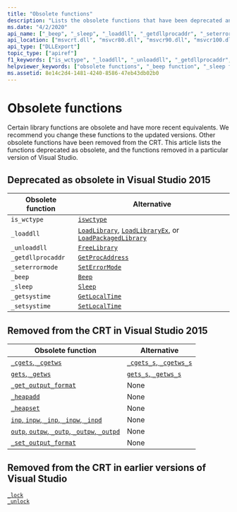 ```yaml
---
title: "Obsolete functions"
description: "Lists the obsolete functions that have been deprecated and removed from the Microsoft C runtime library (CRT)."
ms.date: "4/2/2020"
api_name: ["_beep", "_sleep", "_loaddll", "_getdllprocaddr", "_seterrormode", "is_wctype", "_getsystime", "_setsystime", "_unloaddll", "_o__beep", "_o__getdllprocaddr", "_o__getsystime", "_o__loaddll", "_o__seterrormode", "_o__setsystime", "_o__sleep", "_o__unloaddll", "_o_is_wctype"]
api_location: ["msvcrt.dll", "msvcr80.dll", "msvcr90.dll", "msvcr100.dll", "msvcr100_clr0400.dll", "msvcr110.dll", "msvcr110_clr0400.dll", "msvcr120.dll", "msvcr120_clr0400.dll", "ucrtbase.dll", "api-ms-win-crt-process-l1-1-0.dll", "api-ms-win-crt-runtime-l1-1-0.dll", "api-ms-win-crt-string-l1-1-0.dll", "api-ms-win-crt-time-l1-1-0.dll"]
api_type: ["DLLExport"]
topic_type: ["apiref"]
f1_keywords: ["is_wctype", "_loaddll", "_unloaddll", "_getdllprocaddr", "_seterrormode", "_beep", "_sleep", "_getsystime", "corecrt_wctype/is_wctype", "process/_loaddll", "process/_unloaddll", "process/_getdllprocaddr", "stdlib/_seterrormode", "stdlib/_beep", "stdlib/_sleep", "time/_getsystime", "time/_setsystime"]
helpviewer_keywords: ["obsolete functions", "_beep function", "_sleep function", "_seterrormode function"]
ms.assetid: 8e14c2d4-1481-4240-8586-47eb43db02b0
---
```

# Obsolete functions

Certain library functions are obsolete and have more recent equivalents. We recommend you change these functions to the updated versions. Other obsolete functions have been removed from the CRT. This article lists the functions deprecated as obsolete, and the functions removed in a particular version of Visual Studio.

## Deprecated as obsolete in Visual Studio 2015

| Obsolete function | Alternative |
|---|---|
| `is_wctype` | [`iswctype`](./reference/isctype-iswctype-isctype-l-iswctype-l.md) |
| `_loaddll` | [`LoadLibrary`](/windows/win32/api/libloaderapi/nf-libloaderapi-loadlibraryw), [`LoadLibraryEx`](/windows/win32/api/libloaderapi/nf-libloaderapi-loadlibraryexw), or [`LoadPackagedLibrary`](/windows/win32/api/winbase/nf-winbase-loadpackagedlibrary) |
| `_unloaddll` | [`FreeLibrary`](/windows/win32/api/libloaderapi/nf-libloaderapi-freelibrary) |
| `_getdllprocaddr` | [`GetProcAddress`](../build/getprocaddress.md) |
| `_seterrormode` | [`SetErrorMode`](/windows/win32/api/errhandlingapi/nf-errhandlingapi-seterrormode) |
| `_beep` | [`Beep`](/windows/win32/api/utilapiset/nf-utilapiset-beep) |
| `_sleep` | [`Sleep`](/windows/win32/api/synchapi/nf-synchapi-sleep) |
| `_getsystime` | [`GetLocalTime`](/windows/win32/api/sysinfoapi/nf-sysinfoapi-getlocaltime) |
| `_setsystime` | [`SetLocalTime`](/windows/win32/api/sysinfoapi/nf-sysinfoapi-setlocaltime) |

## Removed from the CRT in Visual Studio 2015

| Obsolete function | Alternative |
|---|---|
| [`_cgets`, `_cgetws`](./cgets-cgetws.md) | [`_cgets_s`, `_cgetws_s`](./reference/cgets-s-cgetws-s.md) |
| [`gets`, `_getws`](./gets-getws.md) | [`gets_s`, `_getws_s`](./reference/gets-s-getws-s.md) |
| [`_get_output_format`](./get-output-format.md) | None |
| [`_heapadd`](./heapadd.md) | None |
| [`_heapset`](./heapset.md) | None |
| [`inp`, `inpw`, `_inp`, `_inpw`, `_inpd`](./inp-inpw-inpd.md) | None |
| [`outp`, `outpw`, `_outp`, `_outpw`, `_outpd`](./outp-outpw-outpd.md) | None |
| [`_set_output_format`](./set-output-format.md) | None |

## Removed from the CRT in earlier versions of Visual Studio

[`_lock`](./lock.md)\
[`_unlock`](./unlock.md)

